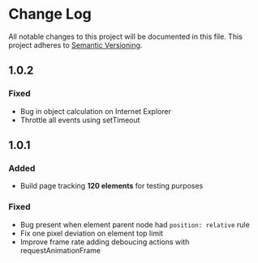 # Change Log
All notable changes to this project will be documented in this file.
This project adheres to [Semantic Versioning](http://semver.org/).


## 1.0.2

### Fixed
- Bug in object calculation on Internet Explorer
- Throttle all events using setTimeout


## 1.0.1

### Added
- Build page tracking **120 elements** for testing purposes

### Fixed
- Bug present when element parent node had `position: relative` rule
- Fix one pixel deviation on element top limit
- Improve frame rate adding deboucing actions with requestAnimationFrame
